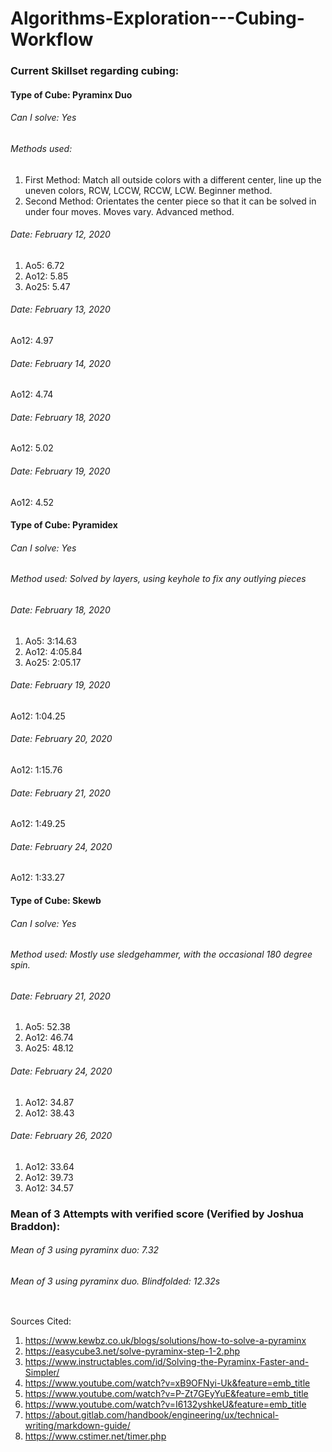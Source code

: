 # Algorithms-Exploration---Cubing-Workflow

### Current Skillset regarding cubing:

#### Type of Cube: Pyraminx Duo
###### Can I solve: Yes
###### Methods used: 
1. First Method: Match all outside colors with a different center, line up the uneven colors, RCW, LCCW, RCCW, LCW. Beginner method.
2. Second Method: Orientates the center piece so that it can be solved in under four moves. Moves vary. Advanced method.
###### Date: February 12, 2020
1. Ao5: 6.72
2. Ao12: 5.85
3. Ao25: 5.47
###### Date: February 13, 2020
Ao12: 4.97
###### Date: February 14, 2020
Ao12: 4.74
###### Date: February 18, 2020
Ao12: 5.02
###### Date: February 19, 2020
Ao12: 4.52

#### Type of Cube: Pyramidex
###### Can I solve: Yes
###### Method used: Solved by layers, using keyhole to fix any outlying pieces
###### Date: February 18, 2020
1. Ao5: 3:14.63
2. Ao12: 4:05.84
3. Ao25: 2:05.17
###### Date: February 19, 2020
Ao12: 1:04.25
###### Date: February 20, 2020
Ao12: 1:15.76
###### Date: February 21, 2020
Ao12: 1:49.25
###### Date: February 24, 2020
Ao12: 1:33.27
#### Type of Cube: Skewb
###### Can I solve: Yes
###### Method used: Mostly use sledgehammer, with the occasional 180 degree spin.
###### Date: February 21, 2020
1. Ao5: 52.38
2. Ao12: 46.74
3. Ao25: 48.12
###### Date: February 24, 2020
1. Ao12: 34.87
2. Ao12: 38.43
###### Date: February 26, 2020
1. Ao12: 33.64
2. Ao12: 39.73
3. Ao12: 34.57
### Mean of 3 Attempts with verified score (Verified by Joshua Braddon):
###### Mean of 3 using pyraminx duo: 7.32
###### Mean of 3 using pyraminx duo. Blindfolded: 12.32s

<img src="">

Sources Cited: 
1. https://www.kewbz.co.uk/blogs/solutions/how-to-solve-a-pyraminx
2. https://easycube3.net/solve-pyraminx-step-1-2.php
3. https://www.instructables.com/id/Solving-the-Pyraminx-Faster-and-Simpler/
4. https://www.youtube.com/watch?v=xB9OFNyi-Uk&feature=emb_title
5. https://www.youtube.com/watch?v=P-Zt7GEyYuE&feature=emb_title
6. https://www.youtube.com/watch?v=I6132yshkeU&feature=emb_title
7. https://about.gitlab.com/handbook/engineering/ux/technical-writing/markdown-guide/
8. https://www.cstimer.net/timer.php
